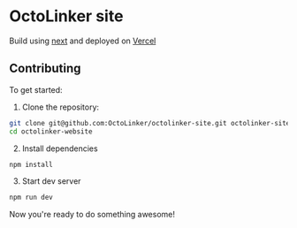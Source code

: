 # OctoLinker site

Build using [next](https://github.com/zeit/next.js/) and deployed on [Vercel](https://vercel.com/?utm_source=octolinker&utm_campaign=oss)


## Contributing

To get started:

1. Clone the repository:

```bash
git clone git@github.com:OctoLinker/octolinker-site.git octolinker-site
cd octolinker-website
```

2. Install dependencies

```bash
npm install
```

3. Start dev server

```bash
npm run dev
```

Now you're ready to do something awesome!